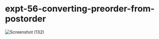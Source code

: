 # expt-56-converting-preorder-from-postorder
![Screenshot (132)](https://github.com/DikshaMeena03/expt-56-converting-preorder-from-postorder/assets/148327414/24cbff5e-5c2d-4e2e-8712-54f8e58a1633)
